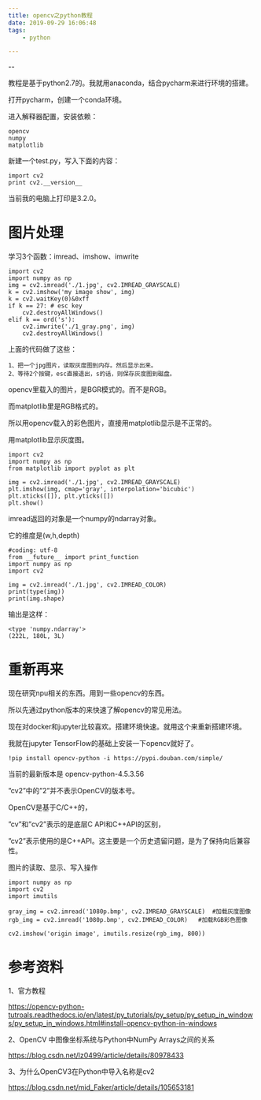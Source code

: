 ```yaml
---
title: opencv之python教程
date: 2019-09-29 16:06:48
tags:
	- python

---
```


--

教程是基于python2.7的。我就用anaconda，结合pycharm来进行环境的搭建。

打开pycharm，创建一个conda环境。

进入解释器配置，安装依赖：

```
opencv
numpy
matplotlib
```

新建一个test.py，写入下面的内容：

```
import cv2
print cv2.__version__
```

当前我的电脑上打印是3.2.0。

# 图片处理

学习3个函数：imread、imshow、imwrite

```
import cv2
import numpy as np
img = cv2.imread('./1.jpg', cv2.IMREAD_GRAYSCALE)
k = cv2.imshow('my image show', img)
k = cv2.waitKey(0)&0xff
if k == 27: # esc key
    cv2.destroyAllWindows()
elif k == ord('s'):
    cv2.imwrite('./1_gray.png', img)
    cv2.destroyAllWindows()
```

上面的代码做了这些：

```
1、把一个jpg图片，读取灰度图到内存。然后显示出来。
2、等待2个按键，esc直接退出，s的话，则保存灰度图到磁盘。
```

opencv里载入的图片，是BGR模式的。而不是RGB。

而matplotlib里是RGB格式的。

所以用opencv载入的彩色图片，直接用matplotlib显示是不正常的。

用matplotlib显示灰度图。

```
import cv2
import numpy as np
from matplotlib import pyplot as plt

img = cv2.imread('./1.jpg', cv2.IMREAD_GRAYSCALE)
plt.imshow(img, cmap='gray', interpolation='bicubic')
plt.xticks([]), plt.yticks([])
plt.show()
```

imread返回的对象是一个numpy的ndarray对象。

它的维度是(w,h,depth)

```
#coding: utf-8
from __future__ import print_function
import numpy as np
import cv2

img = cv2.imread('./1.jpg', cv2.IMREAD_COLOR)
print(type(img))
print(img.shape)
```

输出是这样：

```
<type 'numpy.ndarray'>
(222L, 180L, 3L)
```

# 重新再来

现在研究npu相关的东西。用到一些opencv的东西。

所以先通过python版本的来快速了解opencv的常见用法。

现在对docker和jupyter比较喜欢。搭建环境快速。就用这个来重新搭建环境。

我就在jupyter TensorFlow的基础上安装一下opencv就好了。

```
!pip install opencv-python -i https://pypi.douban.com/simple/
```

当前的最新版本是 opencv-python-4.5.3.56

”cv2”中的”2”并不表示OpenCV的版本号。

 OpenCV是基于C/C++的，

”cv”和”cv2”表示的是底层C API和C++API的区别，

”cv2”表示使用的是C++API。这主要是一个历史遗留问题，是为了保持向后兼容性。



图片的读取、显示、写入操作

```
import numpy as np
import cv2
import imutils

gray_img = cv2.imread('1080p.bmp', cv2.IMREAD_GRAYSCALE)  #加载灰度图像
rgb_img = cv2.imread('1080p.bmp', cv2.IMREAD_COLOR)   #加载RGB彩色图像

cv2.imshow('origin image', imutils.resize(rgb_img, 800))
```



# 参考资料

1、官方教程

https://opencv-python-tutroals.readthedocs.io/en/latest/py_tutorials/py_setup/py_setup_in_windows/py_setup_in_windows.html#install-opencv-python-in-windows

2、OpenCV 中图像坐标系统与Python中NumPy Arrays之间的关系

https://blog.csdn.net/lz0499/article/details/80978433

3、为什么OpenCV3在Python中导入名称是cv2

https://blog.csdn.net/mid_Faker/article/details/105653181